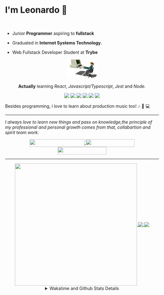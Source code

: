 # I'm Leonardo 🌈
<p align="center">
<img src="https://upload.wikimedia.org/wikipedia/en/thumb/0/05/Flag_of_Brazil.svg/1200px-Flag_of_Brazil.svg.png" width=20 height=15 / >
<img src="https://upload.wikimedia.org/wikipedia/commons/2/2b/Bandeira_do_estado_de_S%C3%A3o_Paulo.svg" width=20 height=15 / >
</p>

- Junior <b>Programmer</b> aspiring to <b>fullstack</b>

- Graduated in <b>Internet Systems Technology</b>.

- Web Fullstack Developer Student at <b>Trybe</b>

<div align="center">

<img src="./img/computer.gif" width="100px">

**Actually** learning _React_, _Javascript/Typescript_, _Jest_ and  _Node_. 

</div>
       
<p align="center">
<img src="https://badges.aleen42.com/src/react.svg">
<img src="https://badges.aleen42.com/src/redux.svg"> 
<img src="https://badges.aleen42.com/src/javascript.svg">
<img src="https://badges.aleen42.com/src/typescript.svg">
<img src="https://badges.aleen42.com/src/jest_1.svg">
<img src="https://badges.aleen42.com/src/node.svg">
<br>
</p>

Besides programming, i love to learn about production music too! :notes: :musical_keyboard: :computer:

* * *

<i>I always love to learn new things and pass on knowledge,the principle of my professional and personal growth comes from that, collabartion and spirit team work.</i><br>

<div align="center">
       
<a href="https://www.linkedin.com/in/lcds90/">
  <img align="center" src="https://img.shields.io/static/v1?logo=linkedin&label=linkedin&message=lcds90&color=blue&style=for-the-badge" height=25 width=180/>
</a>
<a href="http://lcds.me">
  <img align="center" src="https://img.shields.io/static/v1?&label=Portflio&message=site&color=green&style=for-the-badge" height=25 width=160/>
</a>
<a href="mailto:lcds90@gmail.com">
  <img align="center" src="https://img.shields.io/static/v1?&logo=gmail&label=Send&message=Email&color=red&style=for-the-badge" height=25 width=160/>
</a>
       
</div>

* * *

<div align="center">
<a href="https://wakatime.com/@lcds90">
  <img align="center" src="https://github-readme-stats.vercel.app/api/top-langs/?username=lcds90&langs_count=10&theme=gruvbox&layout=compact&include_all_commits=true" height="400px" width="400px"/>
</a>
<a href="https://wakatime.com/@lcds90">
  <img align="center" src="https://github-readme-stats.vercel.app/api?username=lcds90&count_private=true&theme=gruvbox"/>
</a>
<a href="https://wakatime.com/@lcds90">
  <img align="center" src="https://github-readme-stats.vercel.app/api/wakatime?username=lcds90&theme=gruvbox&layout=compact"/>
</a>
       
<details>
       <summary>Wakatime and Github Stats Details</summary>
       <div align="justify">
              
<!--START_SECTION:waka-->
![Profile Views](http://img.shields.io/badge/Profile%20Views-5-blue)

**🐱 My GitHub Data** 

> 🏆 1,004 Contributions in the Year 2021
 > 
> 📦 555.2 kB Used in GitHub's Storage 
 > 
> 🚫 Not Opted to Hire
 > 
> 📜 60 Public Repositories 
 > 
> 🔑 39 Private Repositories  
 > 
**I'm a Night 🦉** 

```text
🌞 Morning    102 commits    ████░░░░░░░░░░░░░░░░░░░░░   17.53% 
🌆 Daytime    171 commits    ███████░░░░░░░░░░░░░░░░░░   29.38% 
🌃 Evening    188 commits    ████████░░░░░░░░░░░░░░░░░   32.3% 
🌙 Night      121 commits    █████░░░░░░░░░░░░░░░░░░░░   20.79%

```
📅 **I'm Most Productive on Monday** 

```text
Monday       111 commits    ████░░░░░░░░░░░░░░░░░░░░░   19.07% 
Tuesday      88 commits     ███░░░░░░░░░░░░░░░░░░░░░░   15.12% 
Wednesday    55 commits     ██░░░░░░░░░░░░░░░░░░░░░░░   9.45% 
Thursday     45 commits     ██░░░░░░░░░░░░░░░░░░░░░░░   7.73% 
Friday       97 commits     ████░░░░░░░░░░░░░░░░░░░░░   16.67% 
Saturday     88 commits     ███░░░░░░░░░░░░░░░░░░░░░░   15.12% 
Sunday       98 commits     ████░░░░░░░░░░░░░░░░░░░░░   16.84%

```


📊 **This Week I Spent My Time On** 

```text
⌚︎ Time Zone: America/Sao_Paulo

💬 Programming Languages: 
JSX                      13 hrs 44 mins      ███████████░░░░░░░░░░░░░░   45.93% 
CSS                      4 hrs 30 mins       ███░░░░░░░░░░░░░░░░░░░░░░   15.05% 
JavaScript               3 hrs 22 mins       ██░░░░░░░░░░░░░░░░░░░░░░░   11.31% 
Markdown                 2 hrs 57 mins       ██░░░░░░░░░░░░░░░░░░░░░░░   9.86% 
SQL                      2 hrs 17 mins       ██░░░░░░░░░░░░░░░░░░░░░░░   7.65%

🔥 Editors: 
VS Code                  29 hrs 55 mins      █████████████████████████   100.0%

🐱‍💻 Projects: 
kpop-statistics          12 hrs 58 mins      ██████████░░░░░░░░░░░░░░░   43.38% 
lcds90-portfolio         8 hrs 17 mins       ███████░░░░░░░░░░░░░░░░░░   27.73% 
grid-trybe               2 hrs 27 mins       ██░░░░░░░░░░░░░░░░░░░░░░░   8.23% 
sd-013-a-mysql-all-for-on2 hrs 17 mins       ██░░░░░░░░░░░░░░░░░░░░░░░   7.64% 
trybe-course             1 hr 24 mins        █░░░░░░░░░░░░░░░░░░░░░░░░   4.73%

💻 Operating System: 
Linux                    29 hrs 55 mins      █████████████████████████   100.0%

```

**I Mostly Code in JavaScript** 

```text
JavaScript               39 repos            ██████████░░░░░░░░░░░░░░░   43.33% 
HTML                     15 repos            ████░░░░░░░░░░░░░░░░░░░░░   16.67% 
TypeScript               14 repos            ████░░░░░░░░░░░░░░░░░░░░░   15.56% 
CSS                      6 repos             █░░░░░░░░░░░░░░░░░░░░░░░░   6.67% 
PHP                      5 repos             █░░░░░░░░░░░░░░░░░░░░░░░░   5.56%

```


**Timeline**

![Chart not found](https://raw.githubusercontent.com/lcds90/lcds90/main/charts/bar_graph.png) 


 Last Updated on 24/10/2021
<!--END_SECTION:waka-->
              
              
   </div>
</details>
       
       
</div>
